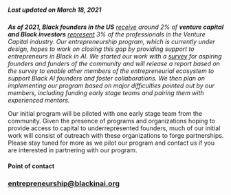 ##### Last updated on March 18, 2021

*__As of 2021, Black founders in the US__ [receive](https://about.crunchbase.com/2020-diversity-spotlight-report/) around 2% of __venture capital and Black investors__ [represent](https://www.blckvc.com/) 3% of the professionals in the Venture Capital industry. Our entrepreneurship program, which is currently under design, hopes to work on closing this gap by providing support to entrepreneurs in Black in AI. We started our work with a [survey](https://forms.gle/FP5UDayriEGaScPr6) for aspiring founders and funders of the community and will release a report based on the survey to enable other members of the entrepreneurial ecosystem to support Black AI founders and foster collaborations. We then plan on implementing our program based on major difficulties pointed out by our members, including funding early stage teams and pairing them with experienced mentors.*

Our initial program will be piloted with one early stage team from the community. Given the presence of programs and organizations hoping to provide access to capital to underrepresented founders, much of our initial work will consist of outreach with these organizations to forge partnerships. Please stay tuned for more as we pilot our program and contact us if you are interested in partnering with our program.


#### Point of contact
### entrepreneurship@blackinai.org
